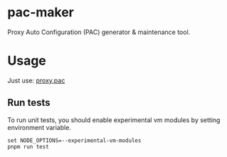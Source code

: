 # pac-maker

Proxy Auto Configuration (PAC) generator & maintenance tool.

# Usage

Just use: [proxy.pac](https://raw.githubusercontent.com/Kaciras/pac-maker/master/dist/proxy.pac)



## Run tests

To run unit tests, you should enable experimental vm modules by setting environment variable.

```shell
set NODE_OPTIONS=--experimental-vm-modules
pnpm run test
```
